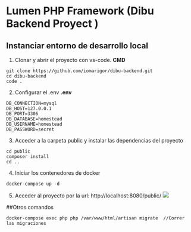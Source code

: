# Lumen PHP Framework (Dibu Backend Proyect )

## Instanciar entorno de desarrollo local

1.  Clonar y abrir el proyecto con vs-code.
    **CMD**

```
git clone https://github.com/iomarigor/dibu-backend.git
cd dibu-backend
code .
```

2. Configurar el .env
   **.env**

```
DB_CONNECTION=mysql
DB_HOST=127.0.0.1
DB_PORT=3306
DB_DATABASE=homestead
DB_USERNAME=homestead
DB_PASSWORD=secret
```

3. Acceder a la carpeta public y instalar las dependencias del proyecto

```
cd public
composer install
cd ..
```

4. Iniciar los contenedores de docker

```
docker-compose up -d
```

5. Acceder al proyecto por la url:
   http://localhost:8080/public/
   [![](https://i.ibb.co/xs5DS0Q/Captura-de-pantalla-2023-07-22-154019.png)](https://i.ibb.co/xs5DS0Q/Captura-de-pantalla-2023-07-22-154019.png)

##Otros comandos

```
docker-compose exec php php /var/www/html/artisan migrate  //Correr las migraciones
```
